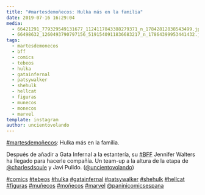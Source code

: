 ```yaml
---
title: "#martesdemoñecos: Hulka más en la familia"
date: 2019-07-16 16:29:04
media: 
  - 66421291_779329549131677_1124117843388279371_n_17842812838543499.jpg
  - 66498632_1260493790797156_5191540911836683217_n_17864399953441432.jpg
tags: 
  - martesdemonecos
  - bff
  - comics
  - tebeos
  - hulka
  - gatainfernal
  - patsywalker
  - shehulk
  - hellcat
  - figuras
  - munecos
  - monecos
  - marvel
template: instagram
author: uncientovolando
---
```


[#martesdemoñecos](/tags/martesdemonecos): Hulka más en la familia.

Después de añadir a Gata Infernal a la estantería, su [#BFF](/tags/bff) Jennifer Walters ha llegado para hacerle compañía. 
Un team-up a la altura de la etapa de [@charlesdsoule](https://instagram.com/charlesdsoule) y Javi Pulido. ([@uncientovolando](https://instagram.com/uncientovolando))






[#comics](/tags/comics) [#tebeos](/tags/tebeos) [#hulka](/tags/hulka) [#gatainfernal](/tags/gatainfernal) [#patsywalker](/tags/patsywalker) [#shehulk](/tags/shehulk) [#hellcat](/tags/hellcat) [#figuras](/tags/figuras) [#muñecos](/tags/munecos) [#moñecos](/tags/monecos) [#marvel](/tags/marvel) [@paninicomicsespana](https://instagram.com/paninicomicsespana)
